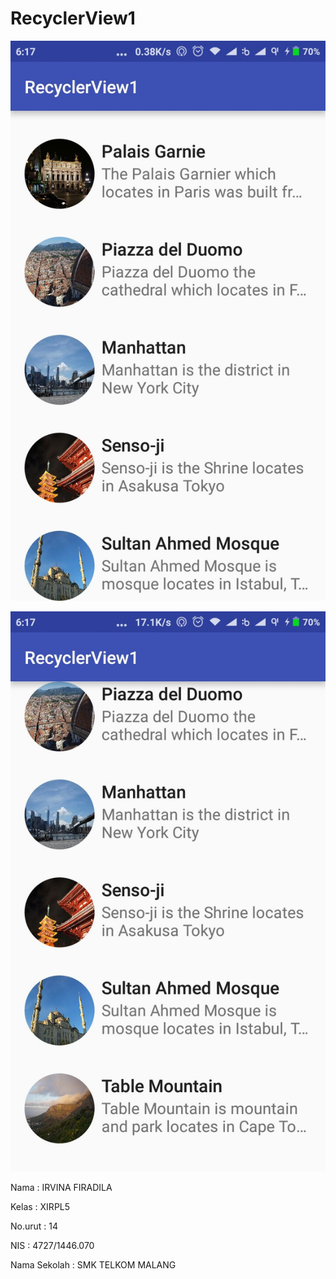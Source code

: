 # RecyclerView1


![Re1.jpeg](https://github.com/irvinafiradila/RecyclerView1/blob/master/Re1.jpeg)

![Re1.1.jpeg](https://github.com/irvinafiradila/RecyclerView1/blob/master/Re1.1.jpeg)



Nama            : IRVINA FIRADILA


Kelas           : XIRPL5


No.urut         : 14


NIS             : 4727/1446.070


Nama Sekolah    : SMK TELKOM MALANG
